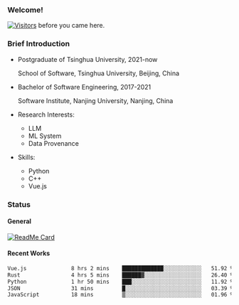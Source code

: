 ### Welcome!

[![Visitors](https://visitor-badge.laobi.icu/badge?page_id=HermitSun.HermitSun)]() before you came here.

### Brief Introduction

- Postgraduate of Tsinghua University, 2021-now
  
  School of Software, Tsinghua University, Beijing, China

- Bachelor of Software Engineering, 2017-2021
  
  Software Institute, Nanjing University, Nanjing, China

- Research Interests:
  - LLM
  - ML System
  - Data Provenance

- Skills:
  - Python
  - C++
  - Vue.js

### Status

#### General

[![ReadMe Card](https://github-readme-stats.hermitsun.vercel.app/api?username=HermitSun&count_private=true&show_icons=true)]()

#### Recent Works

<!--START_SECTION:waka-->

```txt
Vue.js              8 hrs 2 mins    █████████████░░░░░░░░░░░░   51.92 %
Rust                4 hrs 5 mins    ██████▓░░░░░░░░░░░░░░░░░░   26.40 %
Python              1 hr 50 mins    ███░░░░░░░░░░░░░░░░░░░░░░   11.92 %
JSON                31 mins         █░░░░░░░░░░░░░░░░░░░░░░░░   03.39 %
JavaScript          18 mins         ▒░░░░░░░░░░░░░░░░░░░░░░░░   01.96 %
```

<!--END_SECTION:waka-->
